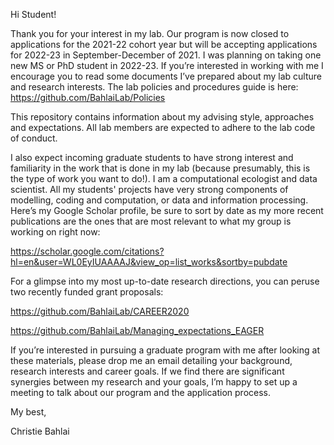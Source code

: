 Hi Student!

Thank you for your interest in my lab. Our program is now closed to applications for the 2021-22 cohort year but will be accepting applications for 2022-23 in September-December of 2021. I was planning on taking one new MS or PhD student in 2022-23. If you’re interested in working with me I encourage you to read some documents I’ve prepared about my lab culture and research interests.  The lab policies and procedures guide is here: 
https://github.com/BahlaiLab/Policies 

This repository contains information about my advising style, approaches and expectations. All lab members are expected to adhere to the lab code of conduct.

I also expect incoming graduate students to have strong interest and familiarity in the work that is done in my lab (because presumably, this is the type of work you want to do!). I am a computational ecologist and data scientist. All my students' projects have very strong components of modelling, coding and computation, or data and information processing.  Here’s my Google Scholar profile, be sure to sort by date as my more recent publications are the ones that are most relevant to what my group is working on right now:

https://scholar.google.com/citations?hl=en&user=WL0EyIUAAAAJ&view_op=list_works&sortby=pubdate 

For a glimpse into my most up-to-date research directions, you can peruse two recently funded grant proposals:

https://github.com/BahlaiLab/CAREER2020 

https://github.com/BahlaiLab/Managing_expectations_EAGER

If you’re interested in pursuing a graduate program with me after looking at these materials, please drop me an email detailing your background, research interests and career goals. If we find there are significant synergies between my research and your goals, I’m happy to set up a meeting to talk about our program and the application process.

My best,

Christie Bahlai
